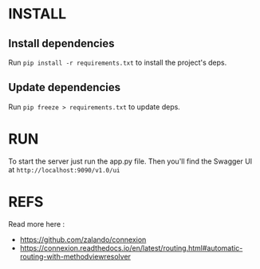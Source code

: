 # INSTALL
## Install dependencies
Run `pip install -r requirements.txt` to install the project's deps.
## Update dependencies
Run `pip freeze > requirements.txt` to update deps.

# RUN
To start the server just run the app.py file.
Then you'll find the Swagger UI at `http://localhost:9090/v1.0/ui`

# REFS
Read more here : 
- https://github.com/zalando/connexion
- https://connexion.readthedocs.io/en/latest/routing.html#automatic-routing-with-methodviewresolver